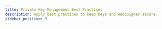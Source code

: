 ```yaml
---
title: Private Key Management Best Practices
description: Apply best practices to keep keys and Web3Signer secure.
sidebar_position: 5
---
```


